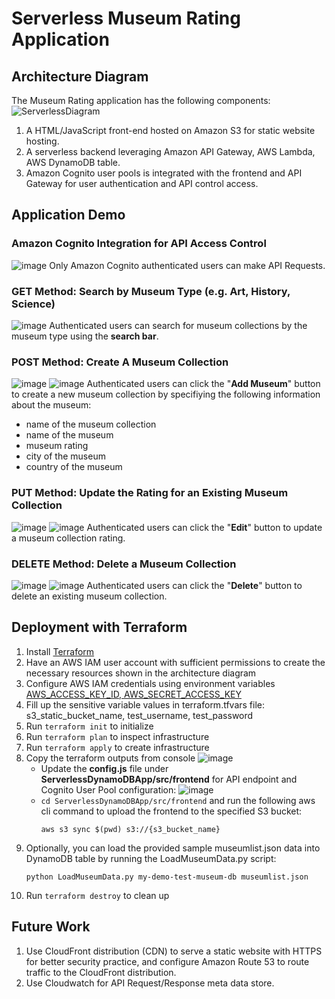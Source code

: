 # Serverless Museum Rating Application
## Architecture Diagram
The Museum Rating application has the following components:
![ServerlessDiagram](https://github.com/user-attachments/assets/33bc3557-04f4-4fb7-9a9c-2633b9a7a5c8)
1. A HTML/JavaScript front-end hosted on Amazon S3 for static website hosting.
2. A serverless backend leveraging Amazon API Gateway, AWS Lambda, AWS DynamoDB table.
3. Amazon Cognito user pools is integrated with the frontend and API Gateway for user authentication and API control access.
## Application Demo
### Amazon Cognito Integration for API Access Control
![image](https://github.com/user-attachments/assets/65909719-a6c7-46f5-8e33-f4e4f4fac350)
Only Amazon Cognito authenticated users can make API Requests.
### GET Method: Search by Museum Type (e.g. Art, History, Science)
![image](https://github.com/user-attachments/assets/ed692c73-ea70-49bd-b9e8-e5fc904d1963)
Authenticated users can search for museum collections by the museum type using the **search bar**.
### POST Method: Create A Museum Collection
![image](https://github.com/user-attachments/assets/89eb9b9d-d464-4922-a336-29957fc22345)
![image](https://github.com/user-attachments/assets/2c53274e-4071-4dd4-91fe-aecaea2004b3)
Authenticated users can click the "**Add Museum**" button to create a new museum collection by specifiying the following information about the museum:
* name of the museum collection
* name of the museum
* museum rating
* city of the museum
* country of the museum
### PUT Method: Update the Rating for an Existing Museum Collection
![image](https://github.com/user-attachments/assets/c32284b0-380d-40bc-83c1-dd38cc149597)
![image](https://github.com/user-attachments/assets/74447f6f-3c96-41c8-859c-0737c561febb)
Authenticated users can click the "**Edit**" button to update a museum collection rating.
### DELETE Method: Delete a Museum Collection
![image](https://github.com/user-attachments/assets/748c0b7a-95ed-432e-b4b8-80ce0a1bf05b)
![image](https://github.com/user-attachments/assets/8120d0d1-5795-40b6-a2f1-de5d494e5cb0)
Authenticated users can click the "**Delete**" button to delete an existing museum collection.
## Deployment with Terraform
1. Install [Terraform](https://developer.hashicorp.com/terraform/tutorials/aws-get-started/install-cli)
2. Have an AWS IAM user account with sufficient permissions to create the necessary resources shown in the architecture diagram
3. Configure AWS IAM credentials using environment variables [AWS_ACCESS_KEY_ID, AWS_SECRET_ACCESS_KEY](https://registry.terraform.io/providers/hashicorp/aws/latest/docs)
4. Fill up the sensitive variable values in terraform.tfvars file: s3_static_bucket_name, test_username, test_password
5. Run ```terraform init``` to initialize
6. Run ```terraform plan``` to inspect infrastructure
7. Run ```terraform apply``` to create infrastructure
8. Copy the terraform outputs from console
   ![image](https://github.com/user-attachments/assets/463eb40e-19db-4fb8-a333-cf28c5292302)
   * Update the **config.js** file under **ServerlessDynamoDBApp/src/frontend** for API endpoint and Cognito User Pool configuration:
   ![image](https://github.com/user-attachments/assets/47024fe2-7546-49f2-95d0-9a4aa5d7881b)
   * ```cd ServerlessDynamoDBApp/src/frontend``` and run the following aws cli command to upload the frontend to the specified S3 bucket:
     ```
     aws s3 sync $(pwd) s3://{s3_bucket_name}
     ```
<!-- 9. Currently, unfortunately I have to manually enable Cross-Origin Resource Sharing (CORS) in the AWS Console under API Gateway, will try to learn to configure it automatucally with Terraform as part of the future work:
    * Click "**Enable CORS**" button
    ![image](https://github.com/user-attachments/assets/5f73f972-b21c-4178-974d-45a8ec2f0366)
    * Select the following options and click Save
    ![image](https://github.com/user-attachments/assets/ca3f42b0-25b5-4a17-8bc6-bc2a5f13e63a)
    * Click "**Deploy API**" to update and redeploy the APIs:
    ![image](https://github.com/user-attachments/assets/63d0ce9f-b0d1-4c3e-b46c-2ffd8a078dec) -->
9. Optionally, you can load the provided sample museumlist.json data into DynamoDB table by running the LoadMuseumData.py script:
    ```
    python LoadMuseumData.py my-demo-test-museum-db museumlist.json
    ```
10. Run ```terraform destroy``` to clean up
## Future Work
1. Use CloudFront distribution (CDN) to serve a static website with HTTPS for better security practice, and configure Amazon Route 53 to route traffic to the CloudFront distribution.
2. Use Cloudwatch for API Request/Response meta data store. 
